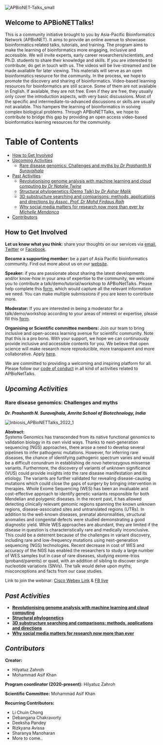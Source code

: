 ![APBioNET-Talks_small](https://user-images.githubusercontent.com/51225708/158517947-99445508-d8a6-450d-b37f-6192a1070388.png)

## **Welcome to APBioNETTalks!** 
This is a community initiative brought to you by Asia-Pacific Bioinformatics Network (APBioNET). It aims to provide an online avenue to showcase bioinformatics related talks, tutorials, and training. The program aims to make the learning of bioinformatics more engaging, inclusive and accessible. We will invite experts, early career researchers/scientists, and Ph.D. students to share their knowledge and skills. If you are interested to contribute, do get in touch with us. The videos will be live-streamed and be made available for later viewing. This materials will serve as an open bioinformatics resource for the community. In the process, we hope to promote the discovery and sharing of bioinformatics. Video-based learning resources for bioinformatics are still scarce. Some of them are not available in English. If available, they are not free. Even if they are free, they usually only cover the introduction aspects, with very basic discussions. Most of the specific and intermediate-to-advanced discussions or skills are usually not available. This hampers the learning of bioinformatics in solving complex biological problems. Through APBioNETTalks, we hope to contribute to bridge this gap by providing an open access video-based bioinformatics learning resources for the community.

Table of Contents
====================
- [How to Get Involved](#how-to-get-involved)
- [Upcoming Activities](#upcoming-activities)
    + [Rare disease genomics: Challenges and myths by *Dr Prashanth N Suravajhala*](#rare-disease-genomics-challenges-and-myths)
- [Past Activities](#past-activities)
    + [Revolutionising genome analysis with machine learning and cloud computing by *Dr Natalie Twine*](https://github.com/APBioNet/APBioNetTalks/tree/main/APBTalks_2021_1)
    + [Structural phylogenetics (Demo Talk) by *Dr Ashar Malik*](https://github.com/APBioNet/APBioNetTalks/tree/main/APBTalks_2021_2)
    + [3D substructure searching and comparisons: methods, applications and directions by *Assoc. Prof. Dr Mohd Firdaus Raih*](https://github.com/APBioNet/APBioNetTalks/tree/main/APBTalks_2021_3)
    + [Why social media matters for research now more than ever by *Michelle Mendonca*](https://github.com/APBioNet/APBioNetTalks/tree/main/APBTalks_2021_4)
- [Contributors](#contributors)


## **How to Get Involved** 
**Let us know what you think:** share your thoughts on our services via [email](secretariat@apbionet.org), [Twitter](https://twitter.com/APBioNetorg) or [Facebook](https://web.facebook.com/apbionet). 

**Become a supporting member:** be a part of Asia Pacific bioinformatics community. Find out more about us on our [website](http://www.apbionet.org/). 

**Speaker:** if you are passionate about sharing the latest developments and/or know-how in your area of expertise to the community, we welcome you to contribute a talk/demo/tutorial/workshop to APBioNetTalks. Please help complete this [form](https://bit.ly/APBioNetTalksForm2), which would capture all the relevant information we need. You can make multiple submissions if you are keen to contribute more. 

**Moderator:** If you are interested in being a moderator for a talk/demo/workshop according to your areas of interest or expertise, please fill this [form](https://bit.ly/APBioNetTalksForm2). 

**Organising or Scientific committee members:** Join our team to bring inclusive and open-access learning avenue for scientific community. Note that this is a pro bono. With your support, we hope we can continuously provide inclusive and accessible contents for you. We believe that open science will make research more reproducible, more transparent and more collaborative. Apply [here](https://bit.ly/APBioNetTalksForm2). 

We are committed to providing a welcoming and inspiring platform for all. Please follow our [code of conduct](https://apbtalks.apbionet.org/code-of-conduct/) in all kind of activities related to APBioNetTalks.

## *Upcoming Activities*

### Rare disease genomics: Challenges and myths
***Dr. Prashanth N. Suravajhala, Amrita School of Biotechnology, India***

![Inbiosis_APBioNETTalks_2022_1](https://user-images.githubusercontent.com/51225708/158515211-bdb96892-55b7-4b50-8858-066dfc07a0f6.jpeg)

**Abstract:** <br>
Systems Genomics has transcended from its native functional genomics to validation biology in its own vivid ways. Thanks to next-generation sequencing (NGS) approaches, there arose a need to develop several pipelines to infer pathogenic mutations. However, for inferring rare diseases, the chance of identifying pathogenic spectrum varies and would be a difficult conundrum in establishing de novo heterozygous missense variants. Furthermore, the discovery of variants of unknown significance (VUS) could provide insights into the rare disease manifestation and its etiology. The variants are further validated for revealing disease-causing mutations which could close the gaps of surgery by bringing intervention in therapies. Whole Exome Sequencing (WES) has been an invaluable and cost-effective approach to identify genetic variants responsible for both Mendelian and polygenic diseases. In the recent past, it has allowed detecting clinically relevant genomic regions spanning the known unknown regions, disease-associated sites and untranslated regions (UTRs). In addition to the well-known diseases, prenatal abnormalities, structural anomalies and congenital defects were studied demonstrating a good diagnostic yield. While WES approaches are abundant, they are limited if the disease in question is characteristically rare and medically inconclusive. This could be a deterrent because of the challenges in variant discovery, including rare and low-frequency mutations using next-generation sequencing (NGS) technologies. Recent decrease in cost of WES and accuracy of the NGS has enabled the researchers to study a large number of WES samples but in case of rare diseases, studying exome-trios (proband/parents) or quad, with an addition of sibling to discover single nucleotide variations (SNVs). The talk would delve upon myths, misconceptions and facts from our case studies.

Link to join the webinar: [Cisco Webex Link](http://tiny.cc/IAPB1_2022) & [FB live](www.facebook.com/INBIOSISUKM/)

## *Past Activities*
- [**Revolutionising genome analysis with machine learning and cloud computing**](https://github.com/APBioNet/APBioNetTalks/tree/main/APBTalks_2021_1)
- [**Structural phylogenetics**](https://github.com/APBioNet/APBioNetTalks/tree/main/APBTalks_2021_2)
- [**3D substructure searching and comparisons: methods, applications and directions**](https://github.com/APBioNet/APBioNetTalks/tree/main/APBTalks_2021_3)
- [**Why social media matters for research now more than ever**](https://github.com/APBioNet/APBioNetTalks/tree/main/APBTalks_2021_4)

## *Contributors*
**Creator:** 
- Hilyatuz Zahroh
- Mohammad Asif Khan

**Program coordinator (2020-present):**
Hilyatuz Zahroh

**Scientific Committee:**
Mohammad Asif Khan

**Recurring Contributors:**
- Li Chuin Chong
- Debangana Chakravorty 
- Deeksha Pandey
- Rizkyana Avissa
- Sharanya Manoharan
- More to come..
